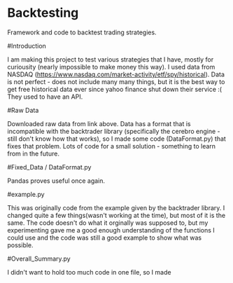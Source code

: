 # Backtesting
Framework and code to backtest trading strategies.


#Introduction

I am making this project to test various strategies that I have, mostly for curiousity (nearly impossible to make money this way). I used data from NASDAQ (https://www.nasdaq.com/market-activity/etf/spy/historical). Data is not perfect - does not include many many things, but it is the best way to get free historical data ever since yahoo finance shut down their service :( They used to have an API.

#Raw Data

Downloaded raw data from link above. Data has a format that is incompatible with the backtrader library (specifically the cerebro engine - still don't know how that works), so I made some code (DataFormat.py) that fixes that problem. Lots of code for a small solution - something to learn from in the future.

#Fixed_Data / DataFormat.py

Pandas proves useful once again.

#example.py

This was originally code from the example given by the backtrader library. I changed quite a few things(wasn't working at the time), but most of it is the same. The code doesn't do what it orginally was supposed to, but my experimenting gave me a good enough understanding of the functions I could use and the code was still a good example to show what was possible.

#Overall_Summary.py

I didn't want to hold too much code in one file, so I made 